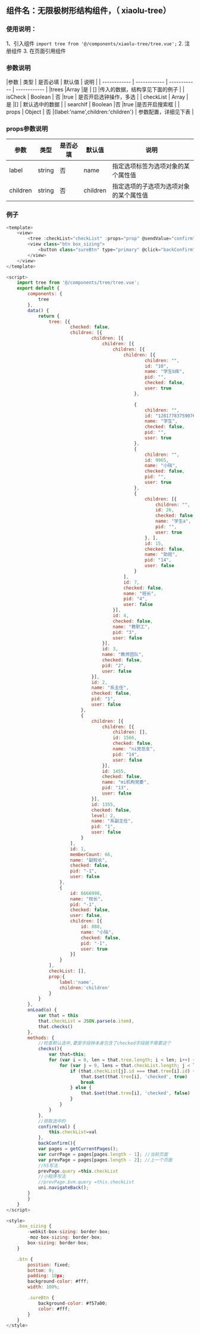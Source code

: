 ## 组件名：无限极树形结构组件，（ xiaolu-tree）

### 使用说明：
1、引入组件
`import tree from '@/components/xiaolu-tree/tree.vue';`
2. 注册组件
3. 在页面引用组件

### 参数说明
|参数   | 类型  | 是否必填  | 默认值  | 说明 |
| ------------ | ------------ | ------------ | ------------ |
|trees   |Array   |是   | [] |传入的数据，结构享见下面的例子  |
| isCheck  | Boolean  |  否 |true  | 是否开启选钟操作，多选  |
| checkList  |  Array |  是 |[]  | 默认选中的数据  |
|  searchIf | Boolean  |否   |true  |是否开启搜索框   |
| props  | Object  | 否  |{label:'name',children:'children'}   |  参数配置，详细见下表 |

### props参数说明
|参数   | 类型  | 是否必填 |  默认值  |  说明 |
| ------------ | ------------ | ------------ | ------------ | ------------ |
| label  | string  | 否  |  name | 指定选项标签为选项对象的某个属性值  |
|  children |  string | 否 | children  |指定选项的子选项为选项对象的某个属性值

### 例子
```javascript
<template>
	<view>
		<tree :checkList="checkList" :props="prop" @sendValue="confirm" :isCheck="true" :trees="tree" />
		<view class="btn box_sizing">
			<button class="sureBtn" type="primary" @click="backConfirm">确认</button>
		</view>
	</view>
</template>

<script>
	import tree from '@/components/tree/tree.vue';
	export default {
		components: {
			tree
		},
		data() {
			return {
				tree: [{
						checked: false,
						children: [{
								children: [{
									children: [{
										children: [{
											children: [{
													children: "",
													id: "10",
													name: "学生b挥",
													pid: "",
													checked: false,
													user: true
												},

												{
													children: "",
													id: "1281778375907655681",
													name: "学生",
													checked: false,
													pid: "",
													user: true
												},
												{
													children: "",
													id: 9965,
													name: "小陆",
													checked: false,
													pid: "",
													user: true
												},
												{
													children: [{
														children: "",
														id: 26,
														checked: false,
														name: "学生a",
														pid: "",
														user: true
													}, ],
													id: 15,
													checked: false,
													name: "助班",
													pid: "14",
													user: false
												}
											],
											id: 7,
											checked: false,
											name: "班长",
											pid: "4",
											user: false
										}],
										id: 4,
										checked: false,
										name: "教职工",
										pid: "3",
										user: false
									}],
									id: 3,
									name: "教师团队",
									checked: false,
									pid: "2",
									user: false
								}],
								id: 2,
								name: "系主任",
								checked: false,
								pid: "1",
								user: false
							},
							{
								children: [{
									children: [{
										children: [],
										id: 1566,
										checked: false,
										name: "ni党总支",
										pid: "14",
										user: false
									}],
									id: 1455,
									checked: false,
									name: "mi机构党委",
									pid: "13",
									user: false
								}],
								id: 1355,
								checked: false,
								level: 2,
								name: "系副主任",
								pid: "1",
								user: false
							}
						],
						id: 1,
						memberCount: 66,
						name: "副校长",
						checked: false,
						pid: "-1",
						user: false
					},
					{
						id: 6666998,
						name: "校长",
						pid: "-1",
						checked: false,
						user: false,
						children: [{
							id: 888,
							name: "小陆",
							checked: false,
							pid: "-1",
							user: true
						}]
					}
				],
				checkList: [],
				prop:{
					label:'name',
					children:'children'
				}
			}
		},
		onLoad(o) {
			var that = this
			that.checkList = JSON.parse(o.item),
			that.checks()
		},
		methods: {
			//检查默认选中,要是字段钟本身包含了checked字段就不需要这个
			checks(){
				var that=this;
				for (var i = 0, len = that.tree.length; i < len; i++) {
					for (var j = 0, lens = that.checkList.length; j < lens; j++) {
						if (that.checkList[j].id === that.tree[i].id) {
							that.$set(that.tree[i], 'checked', true)
							break
						} else {
							that.$set(that.tree[i], 'checked', false)
						}
					}
				}
			},
			//获取选中的
			confirm(val) {
				this.checkList=val
			},
			backConfirm(){
			var pages = getCurrentPages();
			var currPage = pages[pages.length - 1]; //当前页面
			var prevPage = pages[pages.length - 2]; //上一个页面
			//h5写法
			prevPage.query =this.checkList
			//小程序写法
			//prevPage.$vm.query =this.checkList
			uni.navigateBack();
		}
		}
	}
</script>

<style>
	.box_sizing {
		-webkit-box-sizing: border-box;
		-moz-box-sizing: border-box;
		box-sizing: border-box;
	}

	.btn {
		position: fixed;
		bottom: 0;
		padding: 10px;
		background-color: #fff;
		width: 100%;

		.sureBtn {
			background-color: #f57a00;
			color: #fff;
		}
	}
</style>

```